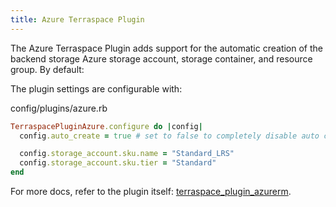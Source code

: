 ```yaml
---
title: Azure Terraspace Plugin
---
```


The Azure Terraspace Plugin adds support for the automatic creation of the backend storage Azure storage account, storage container, and resource group. By default:

The plugin settings are configurable with:

config/plugins/azure.rb

```ruby
TerraspacePluginAzure.configure do |config|
  config.auto_create = true # set to false to completely disable auto creation

  config.storage_account.sku.name = "Standard_LRS"
  config.storage_account.sku.tier = "Standard"
end
```

For more docs, refer to the plugin itself: [terraspace_plugin_azurerm](https://github.com/boltops-tools/terraspace_plugin_azurerm).